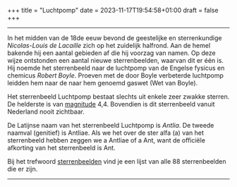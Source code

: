 +++
title = "Luchtpomp"
date = 2023-11-17T19:54:58+01:00
draft = false
+++


--------------------------------------------------------------------------------------------------
In het midden van de 18de eeuw bevond de geestelijke en sterrenkundige
*Nicolas-Louis de Lacaille* zich op het zuidelijk halfrond. Aan de hemel
bakende hij een aantal gebieden af die hij voorzag van namen. Op deze
wijze ontstonden een aantal nieuwe sterrenbeelden, waarvan dit er één
is. Hij noemde het sterrenbeeld naar de luchtpomp van de Engelse fysicus
en chemicus *Robert Boyle*. Proeven met de door Boyle verbeterde
luchtpomp leidden hem naar de naar hem genoemd gaswet (Wet van Boyle).

Het sterrenbeeld Luchtpomp bestaat slechts uit enkele zeer zwakke
sterren. De helderste is van [magnitude](/encyclopedie/magnitude) 4,4.
Bovendien is dit sterrenbeeld vanuit Nederland nooit zichtbaar.

De Latijnse naam van het sterrenbeeld Luchtpomp is *Antlia*. De tweede
naamval (genitief) is Antliae. Als we het over de ster alfa (a) van het
sterrenbeeld hebben zeggen we a Antliae of a Ant, want de officiële
afkorting van het sterrenbeeld is Ant.

Bij het trefwoord [sterrenbeelden](/encyclopedie/sterrenbeeld) vind je een
lijst van alle 88 sterrenbeelden die er zijn.

---------------------------------------------------------------------------------------------------
